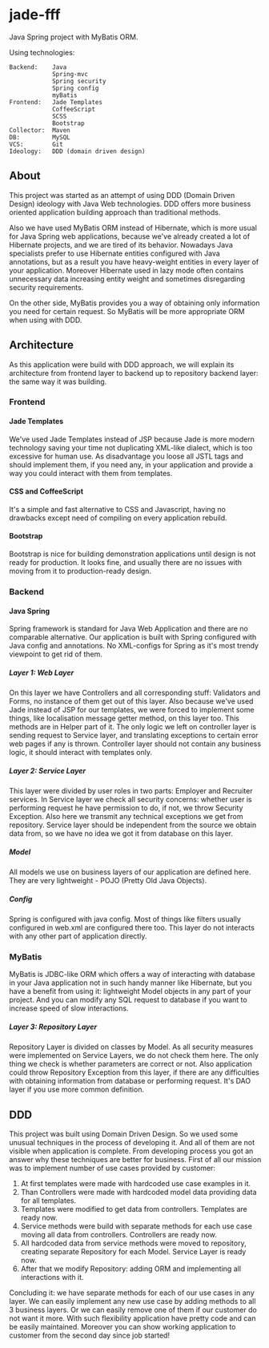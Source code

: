 jade-fff
========

Java Spring project with MyBatis ORM.

Using technologies:

    Backend:    Java
                Spring-mvc
                Spring security
                Spring config
                myBatis
    Frontend:   Jade Templates
                CoffeeScript
                SCSS
                Bootstrap
    Collector:  Maven
    DB:         MySQL
    VCS:        Git
    Ideology:   DDD (domain driven design)

About
-----
This project was started as an attempt of using DDD (Domain Driven Design) ideology with Java Web technologies.
 DDD offers more business oriented application building approach than traditional methods.

Also we have used MyBatis ORM instead of Hibernate, which is more usual for Java Spring web applications, because we've
 already created a lot of Hibernate projects, and we are tired of its behavior. Nowadays Java specialists prefer
 to use Hibernate entities configured with Java annotations, but as a result you have heavy-weight entities in
 every layer of your application. Moreover Hibernate used in lazy mode often contains unnecessary data
 increasing entity weight and sometimes disregarding security requirements.

On the other side, MyBatis provides you a way of obtaining only information you need for certain request. So
 MyBatis will be more appropriate ORM when using with DDD.

Architecture
------------
As this application were build with DDD approach, we will explain its architecture from frontend layer to backend
 up to repository backend layer: the same way it was building.

### Frontend

#### Jade Templates
We've used Jade Templates instead of JSP because Jade is more modern technology saving your time not duplicating
 XML-like dialect, which is too excessive for human use. As disadvantage you loose all JSTL tags and should
 implement them, if you need any, in your application and provide a way you could interact with them
 from templates.

#### CSS and CoffeeScript
It's a simple and fast alternative to CSS and Javascript, having no drawbacks except need of compiling on every
 application rebuild.

#### Bootstrap
Bootstrap is nice for building demonstration applications until design is not ready for production. It
 looks fine, and usually there are no issues with moving from it to production-ready design.

### Backend

#### Java Spring
Spring framework is standard for Java Web Application and there are no comparable alternative. Our application
 is built with Spring configured with Java config and annotations. No XML-configs for Spring as it's most trendy
 viewpoint to get rid of them.

##### Layer 1: Web Layer
On this layer we have Controllers and all corresponding stuff: Validators and Forms, no instance of them get out
 of this layer. Also because we've used Jade instead of JSP for our templates, we were forced to implement some
 things, like localisation message getter method, on this layer too. This methods are in Helper part of it.
 The only logic we left on controller layer is sending request to Service layer, and translating exceptions
 to certain error web pages if any is thrown. Controller layer should not contain any business logic, it should
 interact with templates only.
##### Layer 2: Service Layer
This layer were divided by user roles in two parts: Employer and Recruiter services. In Service layer we check
 all security concerns: whether user is performing request he have permission to do, if not, we throw Security
 Exception. Also here we transmit any technical exceptions we get from repository. Service layer should be independent
 from the source we obtain data from, so we have no idea we got it from database on this layer.
##### Model
All models we use on business layers of our application are defined here. They are very lightweight - POJO
(Pretty Old Java Objects).
##### Config
Spring is configured with java config. Most of things like filters usually configured in web.xml are configured
there too. This layer do not interacts with any other part of application directly.

### MyBatis
MyBatis is JDBC-like ORM which offers a way of interacting with database in your Java application not in such
 handy manner like Hibernate, but you have a benefit from using it: lightweight Model objects in any part of your
  project. And you can modify any SQL request to database if you want to increase speed of slow interactions.

##### Layer 3: Repository Layer
Repository Layer is divided on classes by Model. As all security measures were implemented on Service Layers, we
 do not check them here. The only thing we check is whether parameters are correct or not. Also application could
 throw Repository Exception from this layer, if there are any difficulties with obtaining information from
 database or performing request. It's DAO layer if you use more common definition.

DDD
---
This project was built using Domain Driven Design. So we used some unusual techniques in the process of
 developing it. And all of them are not visible when application is complete. From developing process you got an
 answer why these techniques are better for business. First of all our mission was to implement number of use
 cases provided by customer:

1. At first templates were made with hardcoded use case examples in it.
2. Than Controllers were made with hardcoded model data providing data for all templates.
3. Templates were modified to get data from controllers. Templates are ready now.
4. Service methods were build with separate methods for each use case
 moving all data from controllers. Controllers are ready now.
5. All hardcoded data from service methods were moved to repository, creating separate Repository for each Model.
Service Layer is ready now.
6. After that we modify Repository: adding ORM and implementing all interactions with it.

Concluding it: we have separate methods for each of our use cases in any layer. We can easily implement any new
 use case by adding methods to all 3 business layers. Or we can easily remove one of them if our customer do not want it more.
 With such flexibility application have pretty code and can be easily maintained. Moreover you can show working
 application to customer from the second day since job started!